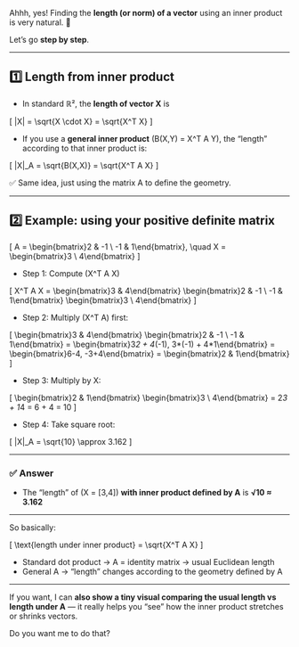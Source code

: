 Ahhh, yes! Finding the **length (or norm) of a vector** using an inner product is very natural. 🐾

Let’s go **step by step**.

---

## **1️⃣ Length from inner product**

* In standard ℝ², the **length of vector X** is

[
|X| = \sqrt{X \cdot X} = \sqrt{X^T X}
]

* If you use a **general inner product** (B(X,Y) = X^T A Y), the “length” according to that inner product is:

[
|X|_A = \sqrt{B(X,X)} = \sqrt{X^T A X}
]

✅ Same idea, just using the matrix A to define the geometry.

---

## **2️⃣ Example: using your positive definite matrix**

[
A = \begin{bmatrix}2 & -1 \ -1 & 1\end{bmatrix}, \quad X = \begin{bmatrix}3 \ 4\end{bmatrix}
]

* Step 1: Compute (X^T A X)

[
X^T A X = \begin{bmatrix}3 & 4\end{bmatrix} \begin{bmatrix}2 & -1 \ -1 & 1\end{bmatrix} \begin{bmatrix}3 \ 4\end{bmatrix}
]

* Step 2: Multiply (X^T A) first:

[
\begin{bmatrix}3 & 4\end{bmatrix} \begin{bmatrix}2 & -1 \ -1 & 1\end{bmatrix} =
\begin{bmatrix}3*2 + 4*(-1), 3*(-1) + 4*1\end{bmatrix} = \begin{bmatrix}6-4, -3+4\end{bmatrix} = \begin{bmatrix}2 & 1\end{bmatrix}
]

* Step 3: Multiply by X:

[
\begin{bmatrix}2 & 1\end{bmatrix} \begin{bmatrix}3 \ 4\end{bmatrix} = 2*3 + 1*4 = 6 + 4 = 10
]

* Step 4: Take square root:

[
|X|_A = \sqrt{10} \approx 3.162
]

---

### ✅ **Answer**

* The “length” of (X = [3,4]) **with inner product defined by A** is **√10 ≈ 3.162**

---

So basically:

[
\text{length under inner product} = \sqrt{X^T A X}
]

* Standard dot product → A = identity matrix → usual Euclidean length
* General A → “length” changes according to the geometry defined by A

---

If you want, I can **also show a tiny visual comparing the usual length vs length under A** — it really helps you “see” how the inner product stretches or shrinks vectors.

Do you want me to do that?
